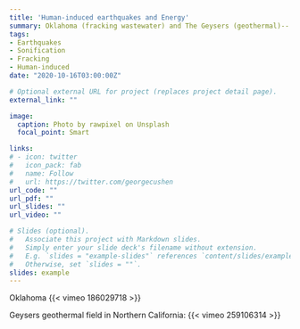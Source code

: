 ```yaml
---
title: 'Human-induced earthquakes and Energy'
summary: Oklahoma (fracking wastewater) and The Geysers (geothermal)-- relation between earthquakes and energy production methods and climate change.
tags:
- Earthquakes
- Sonification
- Fracking
- Human-induced
date: "2020-10-16T03:00:00Z"

# Optional external URL for project (replaces project detail page).
external_link: ""

image:
  caption: Photo by rawpixel on Unsplash
  focal_point: Smart

links:
# - icon: twitter
#   icon_pack: fab
#   name: Follow
#   url: https://twitter.com/georgecushen
url_code: ""
url_pdf: ""
url_slides: ""
url_video: ""

# Slides (optional).
#   Associate this project with Markdown slides.
#   Simply enter your slide deck's filename without extension.
#   E.g. `slides = "example-slides"` references `content/slides/example-slides.md`.
#   Otherwise, set `slides = ""`.
slides: example
---
```


<!-- Insert vimeo video using its id -->

Oklahoma
{{< vimeo 186029718 >}}


Geysers geothermal field in Northern California: 
{{< vimeo 259106314 >}}




